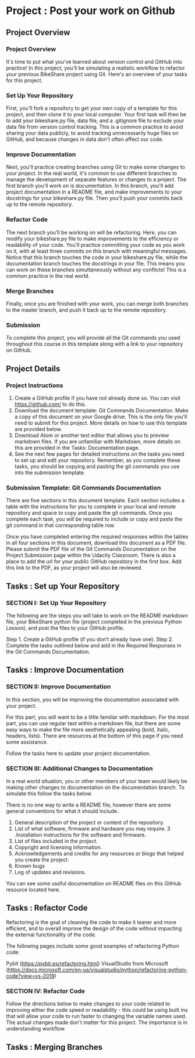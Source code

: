 # Project : Post your work on Github

## Project Overview

### Project Overview

It's time to put what you've learned about version control and GitHub into practice! In this project, you'll be simulating a realistic workflow to refactor your previous BikeShare project using Git. Here's an overview of your tasks for this project.

### Set Up Your Repository
First, you'll fork a repository to get your own copy of a template for this project, and then clone it to your local computer. Your first task will then be to add your bikeshare.py file, data file, and a .gitignore file to exclude your data file from version control tracking. This is a common practice to avoid sharing your data publicly, to avoid tracking unnecessarily huge files on GitHub, and because changes in data don't often affect our code.

### Improve Documentation
Next, you'll practice creating branches using Git to make some changes to your project. In the real world, it's common to use different branches to manage the development of separate features or changes to a project. The first branch you'll work on is documentation. In this branch, you'll add project documentation in a README file, and make improvements to your docstrings for your bikeshare.py file. Then you'll push your commits back up to the remote repository.

### Refactor Code
The next branch you'll be working on will be refactoring. Here, you can modify your bikeshare.py file to make improvements to the efficiency or readability of your code. You'll practice committing your code as you work on it, with at least three commits on this branch with meaningful messages. Notice that this branch touches the code in your bikeshare.py file, while the documentation branch touches the docstrings in your file. This means you can work on these branches simultaneously without any conflicts! This is a common practice in the real world.

### Merge Branches
Finally, once you are finished with your work, you can merge both branches to the master branch, and push it back up to the remote repository.

### Submission
To complete this project, you will provide all the Git commands you used throughout this course in this template along with a link to your repository on GitHub.




## Project Details

### Project Instructions
1. Create a GitHub profile if you have not already done so. You can visit https://github.com/ to do this.
2. Download the document template: Git Commands Documentation. Make a copy of this document on your Google drive. This is the only file you'll need to submit for this project. More details on how to use this template are provided below.
3. Download Atom or another text editor that allows you to preview markdown files. If you are unfamiliar with Markdown, more details on this are provided in the Tasks: Documentation page.
4. See the next few pages for detailed instructions on the tasks you need to set up and edit your repository. Remember, as you complete these tasks, you should be copying and pasting the git commands you use into the submission template.


### Submission Template: Git Commands Documentation

There are five sections in this document template. Each section includes a table with the instructions for you to complete in your local and remote repository and space to copy and paste the git commands. Once you complete each task, you will be required to include or copy and paste the git command in that corresponding table row.


Once you have completed entering the required responses within the tables in all four sections in this document, download this document as a PDF file. Please submit the PDF file of the Git Commands Documentation on the Project Submission page within the Udacity Classroom. There is also a place to add the url for your public GitHub repository in the first box. Add this link to the PDF, as your project will also be reviewed.

## Tasks : Set up Your Repository

### SECTION I: Set Up Your Repository
The following are the steps you will take to work on the README markdown file, your BikeShare python file (project completed in the previous Python Lesson), and post the files to your GitHub profile.

Step 1. Create a GitHub profile (if you don’t already have one).
Step 2. Complete the tasks outlined below and add in the Required Responses in the Git Commands Documentation.




## Tasks : Improve Documentation

### SECTION II: Improve Documentation
In this section, you will be improving the documentation associated with your project.

For this part, you will want to be a little familiar with markdown. For the most part, you can use regular text within a markdown file, but there are some easy ways to make the file more aesthetically appealing (bold, italic, headers, lists). There are resources at the bottom of this page if you need some assistance.

Follow the tasks here to update your project documentation.


### SECTION III: Additional Changes to Documentation
In a real world situation, you or other members of your team would likely be making other changes to documentation on the documentation branch. To simulate this follow the tasks below.


There is no one way to write a README file, however there are some general conventions for what it should include.

1. General description of the project or content of the repository.
2. List of what software, firmware and hardware you may require.
3 .Installation instructions for the software and firmware.
4. List of files included in the project.
5. Copyright and licensing information.
6. Acknowledgements and credits for any resources or blogs that helped you create the project.
7. Known bugs
8. Log of updates and revisions.

You can see some useful documentation on README files on this GitHub resource located here.


## Tasks : Refactor Code

Refactoring is the goal of cleaning the code to make it leaner and more efficient, and to overall improve the design of the code without impacting the external functionality of the code.

The following pages include some good examples of refactoring Python code:

Pybit (https://pybit.es/refactoring.html)
VisualStudio from Microsoft (https://docs.microsoft.com/en-us/visualstudio/python/refactoring-python-code?view=vs-2019)

### SECTION IV: Refactor Code
Follow the directions below to make changes to your code related to improving either the code speed or readability - this could be using built ins that will allow your code to run faster to changing the variable names used. The actual changes made don't matter for this project. The importance is in understanding workflow.




## Tasks : Merging Branches





